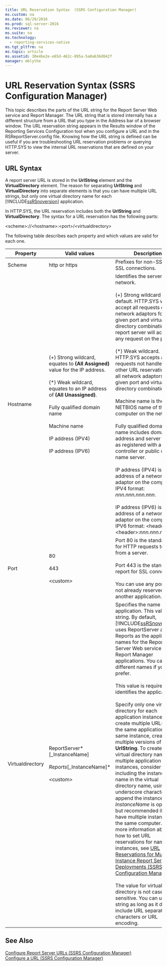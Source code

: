 ```yaml
---
title: URL Reservation Syntax  (SSRS Configuration Manager)
ms.custom: na
ms.date: 06/29/2016
ms.prod: sql-server-2016
ms.reviewer: na
ms.suite: na
ms.technology: 
  - reporting-services-native
ms.tgt_pltfrm: na
ms.topic: article
ms.assetid: 30e4be2e-e65d-462c-895a-5a0a636d042f
manager: mblythe
---
```

# URL Reservation Syntax  (SSRS Configuration Manager)
This topic describes the parts of the URL string for the Report Server Web service and Report Manager. The URL string that is stored internally has a different structure from a URL that you type in the Address bar of a browser window. The URL reservation string appears in the Results window of the Reporting Services Configuration tool when you configure a URL and in the RSReportServer.config file. Knowing how the URL string is defined can be useful if you are troubleshooting URL reservation problems or querying HTTP.SYS to view the internal URL reservations that are defined on your server.  
  
## URL Syntax  
 A report server URL is stored in the **UrlString** element and the **VirtualDirectory** element. The reason for separating **UrlString** and **VirtualDirectory** into separate elements is that you can have multiple URL strings, but only one virtual directory name for each [!INCLUDE[ssRSnoversion](../../Topics/TopicNameContainA/includes/ssRSnoversion_md.md)] application.  
  
 In HTTP.SYS, the URL reservation includes both the **UrlString** and **VirtualDirectory**. The syntax for a URL reservation has the following parts:  
  
 <scheme\>://<hostname\>:<port\>/<virtualdirectory\>  
  
 The following table describes each property and which values are valid for each one.  
  
|Property|Valid values|Description|  
|--------------|------------------|-----------------|  
|Scheme|http or https|Prefixes for non-SSL and SSL connections.|  
|Hostname|(+) Strong wildcard, equates to **(All Assigned)** value for the IP address.<br /><br /> (\*) Weak wildcard, equates to an IP address of **(All Unassigned)**.<br /><br /> Fully qualified domain name<br /><br /> Machine name<br /><br /> IP address (IPV4)<br /><br /> IP address (IPV6)|Identifies the server on the network.<br /><br /> (+) Strong wildcard is the default. HTTP.SYS will accept all requests on all network adaptors for a given port and virtual directory combination. The report server will accept any request on the port.<br /><br /> (\*) Weak wildcard. HTTP.SYS accepts all requests not handled by other URL reservations on all network adaptors for a given port and virtual directory combination.<br /><br /> Machine name is the NETBIOS name of the computer on the network.<br /><br /> Fully qualified domain name includes domain address and server name, as registered with a domain controller or public domain name server.<br /><br /> IP address (IPV4) is the IP address of a network adaptor on the computer in IPV4 format: *nnn.nnn.nnn.nnn*.<br /><br /> IP address (IPV6) is the IP address of a network adaptor on the computer in IPV6 format: <header\>:<header\>:*nnn.nnn.nnn.nnn*.|  
|Port|80<br /><br /> 443<br /><br /> <custom\>|Port 80 is the standard port for HTTP requests to and from a server.<br /><br /> Port 443 is the standard report for SSL connections.<br /><br /> You can use any port that is not already reserved by another application.|  
|Virtualdirectory|ReportServer*[_InstanceName]*<br /><br /> Reports*[_InstanceName]*<br /><br /> <custom\>|Specifies the name of the application. This value is a string. By default, [!INCLUDE[ssRSnoversion](../../Topics/TopicNameContainA/includes/ssRSnoversion_md.md)] uses ReportServer and Reports as the application names for the Report Server Web service and Report Manager applications. You can use different names if you prefer.<br /><br /> This value is required. It identifies the application.<br /><br /> Specify only one virtual directory for each application instance. To create multiple URLs for the same application in the same instance, create multiple versions of the **UrlString**. To create unique virtual directory names for multiple application instances, consider including the instance name in the virtual directory name, using the underscore character (_) to append the instance name. *InstanceName* is optional, but recommended if you have multiple instances on the same computer. For more information about how to set URL reservations for named instances, see [URL Reservations for Multi-Instance Report Server Deployments  (SSRS Configuration Manager)](../../Topics/TopicNameNotContainA/URL-Reservations-for-Multi-Instance-Report-Server-Deployments---SSRS-Configuration-Manager-.md).<br /><br /> The value for virtual directory is not case-sensitive. You can use any string as long as it does not include URL separator characters or URL encoding.|  
  
## See Also  
 [Configure Report Server URLs  (SSRS Configuration Manager)](../../Topics/TopicNameNotContainA/Configure-Report-Server-URLs---SSRS-Configuration-Manager-.md)   
 [Configure a URL  (SSRS Configuration Manager)](../../Topics/TopicNameContainA/Configure-a-URL---SSRS-Configuration-Manager-.md)